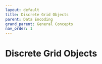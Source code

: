 ```yaml
---
layout: default
title: Discrete Grid Objects 
parent: Data Encoding
grand_parent: General Concepts
nav_order: 1
---
```


# Discrete Grid Objects 
